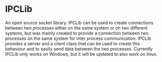 # IPCLib

An open source socket library. IPCLib can be used to create connections between two processes either on the same system or on two different systems, but was mainly created to provide a connection between two processes on the same system for inter process communication. IPCLib provides a server and a client class that can be used to create this behaviour and to easily send data between the two processes. Currently IPCLib only works on Windows, but it will be updated to also work on linux.
